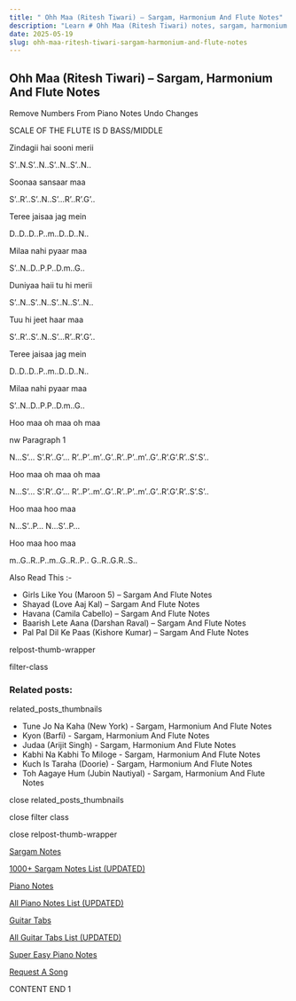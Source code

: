 ```yaml
---
title: " Ohh Maa (Ritesh Tiwari) – Sargam, Harmonium And Flute Notes"
description: "Learn # Ohh Maa (Ritesh Tiwari) notes, sargam, harmonium notations and flute notes. Easy step-by-step tutorial for beginners."
date: 2025-05-19
slug: ohh-maa-ritesh-tiwari-sargam-harmonium-and-flute-notes
---
```


## Ohh Maa (Ritesh Tiwari) – Sargam, Harmonium And Flute Notes

Remove Numbers From Piano Notes
Undo Changes

SCALE OF THE FLUTE IS D BASS/MIDDLE

Zindagii hai sooni merii

S’..N.S’..N..S’..N..S’..N..

Soonaa sansaar maa

S’..R’..S’..N..S’…R’..R’.G’..

Teree jaisaa jag mein

D..D..D..P..m..D..D..N..

Milaa nahi pyaar maa

S’..N..D..P.P..D.m..G..

Duniyaa haii tu hi merii

S’..N..S’..N..S’..N..S’..N..

Tuu hi jeet haar maa

S’..R’..S’..N..S’…R’..R’.G’..

Teree jaisaa jag mein

D..D..D..P..m..D..D..N..

Milaa nahi pyaar maa

S’..N..D..P.P..D.m..G..

Hoo maa oh maa oh maa

nw Paragraph 1

N…S’… S’.R’..G’… R’..P’..m’..G’..R’..P’..m’..G’..R’.G’.R’..S’.S’..

Hoo maa oh maa oh maa

N…S’… S’.R’..G’… R’..P’..m’..G’..R’..P’..m’..G’..R’.G’.R’..S’.S’..

Hoo maa hoo maa

N…S’..P… N…S’..P…

Hoo maa hoo maa

m..G..R..P..m..G..R..P.. G..R..G.R..S..

Also Read This :-

- Girls Like You (Maroon 5) – Sargam And Flute Notes
- Shayad (Love Aaj Kal) – Sargam And Flute Notes
- Havana (Camila Cabello) – Sargam And Flute Notes
- Baarish Lete Aana (Darshan Raval) – Sargam And Flute Notes
- Pal Pal Dil Ke Paas (Kishore Kumar) – Sargam And Flute Notes

relpost-thumb-wrapper

filter-class

### Related posts:

related_posts_thumbnails

- Tune Jo Na Kaha (New York) - Sargam, Harmonium And Flute Notes
- Kyon (Barfi) - Sargam, Harmonium And Flute Notes
- Judaa (Arijit Singh) - Sargam, Harmonium And Flute Notes
- Kabhi Na Kabhi To Miloge - Sargam, Harmonium And Flute Notes
- Kuch Is Taraha (Doorie) - Sargam, Harmonium And Flute Notes
- Toh Aagaye Hum (Jubin Nautiyal) - Sargam, Harmonium And Flute Notes

close related_posts_thumbnails

close filter class

close relpost-thumb-wrapper

[Sargam Notes](/sargam-notes.html)

[1000+ Sargam Notes List (UPDATED)](/all-songs-list-sargam-notes.html)

[Piano Notes](/piano-notes.html)

[All Piano Notes List (UPDATED)](/all-songs-list-piano-notes.html)

[Guitar Tabs](/guitar-tabs.html)

[All Guitar Tabs List (UPDATED)](/all-songs-list-guitar-tabs.html)

[Super Easy Piano Notes](https://studywall.in/)

[Request A Song](/request-a-song.html)

CONTENT END 1
